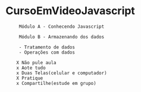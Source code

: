 # CursoEmVideoJavascript

         Módulo A - Conhecendo Javascript 

         Módulo B - Armazenando dos dados

         - Tratamento de dados
         - Operações com dados
         
        X Não pule aula
        x Aote tudo
        x Duas Telas(celular e computador)
        X Pratique
        x Compartilhe(estude em grupo)
